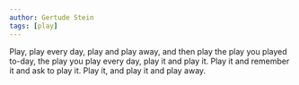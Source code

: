 ```yaml
---
author: Gertude Stein
tags: [play]
---
```

Play, play every day, play and play away, and then play the play you played to-day, the play you play every day, play it and play it. Play it and remember it and ask to play it. Play it, and play it and play away.